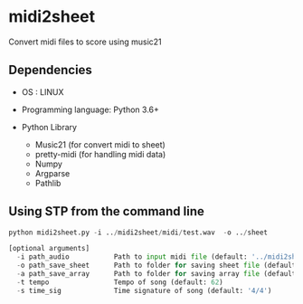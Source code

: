 # midi2sheet
Convert midi files to score using music21

## Dependencies
* OS : LINUX

* Programming language: Python 3.6+

* Python Library
  * Music21 (for convert midi to sheet)
  * pretty-midi (for handling midi data)
  * Numpy
  * Argparse
  * Pathlib


## Using STP from the command line
~~~python
python midi2sheet.py -i ../midi2sheet/midi/test.wav  -o ../sheet

[optional arguments]
  -i path_audio           Path to input midi file (default: '../midi2sheet/midi/test.wav')
  -o path_save_sheet      Path to folder for saving sheet file (default: '../sheet')
  -a path_save_array      Path to folder for saving array file (default: '../array')
  -t tempo                Tempo of song (default: 62)
  -s time_sig             Time signature of song (default: '4/4')
~~~
